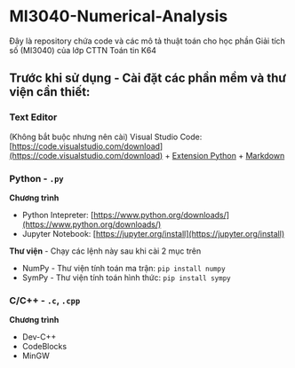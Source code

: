 # MI3040-Numerical-Analysis
Đây là repository chứa code và các mô tả thuật toán cho học phần Giải tích số (MI3040) của lớp CTTN Toán tin K64


## Trước khi sử dụng - Cài đặt các phần mềm và thư viện cần thiết:

### Text Editor
(Không bắt buộc nhưng nên cài) Visual Studio Code: [https://code.visualstudio.com/download](https://code.visualstudio.com/download) + [Extension Python](https://marketplace.visualstudio.com/items?itemName=ms-python.python) + [Markdown](https://marketplace.visualstudio.com/items?itemName=shd101wyy.markdown-preview-enhanced)

### Python - `.py`
**Chương trình**
* Python Intepreter: [https://www.python.org/downloads/](https://www.python.org/downloads/)
* Jupyter Notebook: [https://jupyter.org/install](https://jupyter.org/install)

**Thư viện** - Chạy các lệnh này sau khi cài 2 mục trên
* NumPy - Thư viện tính toán ma trận: `pip install numpy`
* SymPy - Thư viện tính toán hình thức: `pip install sympy`

### C/C++ - `.c`, `.cpp`
**Chương trình**
* Dev-C++
* CodeBlocks
* MinGW